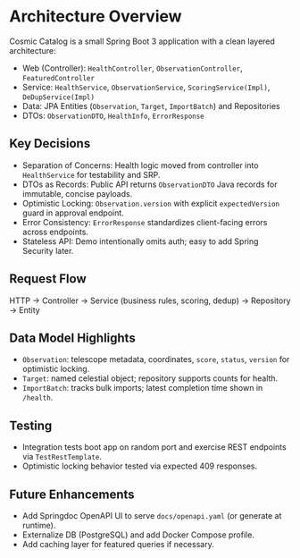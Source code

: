 # Architecture Overview

Cosmic Catalog is a small Spring Boot 3 application with a clean layered architecture:

- Web (Controller): `HealthController`, `ObservationController`, `FeaturedController`
- Service: `HealthService`, `ObservationService`, `ScoringService(Impl)`, `DeDupService(Impl)`
- Data: JPA Entities (`Observation`, `Target`, `ImportBatch`) and Repositories
- DTOs: `ObservationDTO`, `HealthInfo`, `ErrorResponse`

## Key Decisions

- Separation of Concerns: Health logic moved from controller into `HealthService` for testability and SRP.
- DTOs as Records: Public API returns `ObservationDTO` Java records for immutable, concise payloads.
- Optimistic Locking: `Observation.version` with explicit `expectedVersion` guard in approval endpoint.
- Error Consistency: `ErrorResponse` standardizes client-facing errors across endpoints.
- Stateless API: Demo intentionally omits auth; easy to add Spring Security later.

## Request Flow

HTTP -> Controller -> Service (business rules, scoring, dedup) -> Repository -> Entity

## Data Model Highlights

- `Observation`: telescope metadata, coordinates, `score`, `status`, `version` for optimistic locking.
- `Target`: named celestial object; repository supports counts for health.
- `ImportBatch`: tracks bulk imports; latest completion time shown in `/health`.

## Testing

- Integration tests boot app on random port and exercise REST endpoints via `TestRestTemplate`.
- Optimistic locking behavior tested via expected 409 responses.

## Future Enhancements

- Add Springdoc OpenAPI UI to serve `docs/openapi.yaml` (or generate at runtime).
- Externalize DB (PostgreSQL) and add Docker Compose profile.
- Add caching layer for featured queries if necessary.

